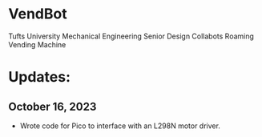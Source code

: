 # VendBot
Tufts University Mechanical Engineering Senior Design Collabots Roaming Vending Machine

# Updates:
## October 16, 2023
- Wrote code for Pico to interface with an L298N motor driver. 
